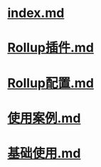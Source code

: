 # [index.md](index.md)

# [Rollup插件.md](Rollup插件.md)

# [Rollup配置.md](Rollup配置.md)

# [使用案例.md](使用案例.md)

# [基础使用.md](基础使用.md)

